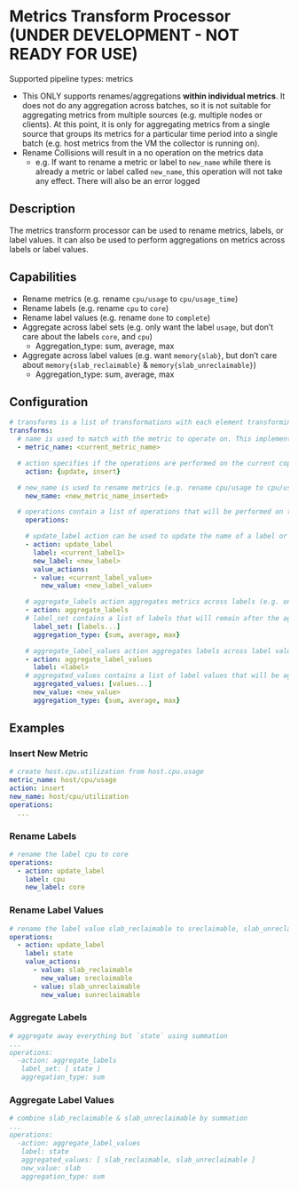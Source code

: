 # Metrics Transform Processor **(UNDER DEVELOPMENT - NOT READY FOR USE)**
Supported pipeline types: metrics
- This ONLY supports renames/aggregations **within individual metrics**. It does not do any aggregation across batches, so it is not suitable for aggregating metrics from multiple sources (e.g. multiple nodes or clients). At this point, it is only for aggregating metrics from a single source that groups its metrics for a particular time period into a single batch (e.g. host metrics from the VM the collector is running on).
- Rename Collisions will result in a no operation on the metrics data
  - e.g. If want to rename a metric or label to `new_name` while there is already a metric or label called `new_name`, this operation will not take any effect. There will also be an error logged

## Description
The metrics transform processor can be used to rename metrics, labels, or label values. It can also be used to perform aggregations on metrics across labels or label values.

## Capabilities
- Rename metrics (e.g. rename `cpu/usage` to `cpu/usage_time`)
- Rename labels (e.g. rename `cpu` to `core`)
- Rename label values (e.g. rename `done` to `complete`)
- Aggregate across label sets (e.g. only want the label `usage`, but don’t care about the labels `core`, and `cpu`)
  - Aggregation_type: sum, average, max
- Aggregate across label values (e.g. want `memory{slab}`, but don’t care about `memory{slab_reclaimable}` & `memory{slab_unreclaimable}`)
  - Aggregation_type: sum, average, max

## Configuration
```yaml
# transforms is a list of transformations with each element transforming a metric selected by metric name
transforms:
  # name is used to match with the metric to operate on. This implementation doesn’t utilize the filtermetric’s MatchProperties struct because it doesn’t match well with what I need at this phase. All is needed for this processor at this stage is a single name string that can be used to match with selected metrics. The list of metric names and the match type in the filtermetric’s MatchProperties struct are unnecessary. Also, based on the issue about improving filtering configuration, it seems like this struct is subject to be slightly modified.
  - metric_name: <current_metric_name>

  # action specifies if the operations are performed on the current copy of the metric or on a newly created metric that will be inserted
    action: {update, insert}

  # new_name is used to rename metrics (e.g. rename cpu/usage to cpu/usage_time) if action is insert, new_name is required
    new_name: <new_metric_name_inserted>

  # operations contain a list of operations that will be performed on the selected metrics. Each operation block is a key-value pair, where the key can be any arbitrary string set by the users for readability, and the value is a struct with fields required for operations. The action field is important for the processor to identify exactly which operation to perform 
    operations:

    # update_label action can be used to update the name of a label or the values of this label (e.g. rename label `cpu` to `core`)
    - action: update_label
      label: <current_label1>
      new_label: <new_label>
      value_actions:
      - value: <current_label_value>
        new_value: <new_label_value>

    # aggregate_labels action aggregates metrics across labels (e.g. only want the label `usage`, but don’t care about the labels `core`, and `cpu`)
    - action: aggregate_labels
    # label_set contains a list of labels that will remain after the aggregation. The excluded labels will be aggregated by the way specified by aggregation_type.
      label_set: [labels...]
      aggregation_type: {sum, average, max}

    # aggregate_label_values action aggregates labels across label values (e.g. want memory{slab}, but don’t care about memory{slab_reclaimable} & memory{slab_unreclaimable})
    - action: aggregate_label_values
      label: <label>
    # aggregated_values contains a list of label values that will be aggregated by the way specified by aggregation_type into new_value. The excluded label values will remain.
      aggregated_values: [values...]
      new_value: <new_value> 
      aggregation_type: {sum, average, max}
```

## Examples

### Insert New Metric
```yaml
# create host.cpu.utilization from host.cpu.usage
metric_name: host/cpu/usage
action: insert
new_name: host/cpu/utilization
operations:
  ...
```

### Rename Labels
```yaml
# rename the label cpu to core
operations:
  - action: update_label
    label: cpu
    new_label: core
```

### Rename Label Values
```yaml
# rename the label value slab_reclaimable to sreclaimable, slab_unreclaimable to sunreclaimable
operations:
  - action: update_label
    label: state
    value_actions:
      - value: slab_reclaimable
        new_value: sreclaimable
      - value: slab_unreclaimable
        new_value: sunreclaimable
```

### Aggregate Labels
```yaml
# aggregate away everything but `state` using summation
...
operations:
  -action: aggregate_labels
   label_set: [ state ]
   aggregation_type: sum
```

### Aggregate Label Values
```yaml
# combine slab_reclaimable & slab_unreclaimable by summation
...
operations:
  -action: aggregate_label_values
   label: state
   aggregated_values: [ slab_reclaimable, slab_unreclaimable ]
   new_value: slab 
   aggregation_type: sum
```
